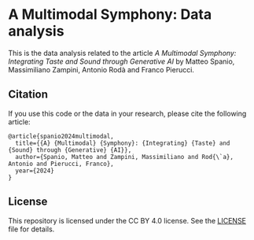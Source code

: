 # A Multimodal Symphony: Data analysis

This is the data analysis related to the article *A Multimodal Symphony: Integrating Taste and Sound through Generative AI* by Matteo Spanio, Massimiliano Zampini, Antonio Rodà and Franco Pierucci.

## Citation

If you use this code or the data in your research, please cite the following article:

```
@article{spanio2024multimodal,
  title={{A} {Multimodal} {Symphony}: {Integrating} {Taste} and {Sound} through {Generative} {AI}},
  author={Spanio, Matteo and Zampini, Massimiliano and Rod{\`a}, Antonio and Pierucci, Franco},
  year={2024}
}
```

## License

This repository is licensed under the CC BY 4.0 license. See the [LICENSE](LICENSE) file for details.
